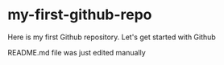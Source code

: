 # my-first-github-repo
Here is my first Github repository. Let's get started with Github

README.md file was just edited manually
